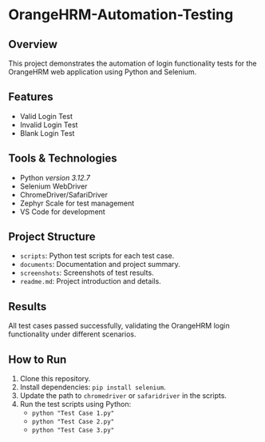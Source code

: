 # OrangeHRM-Automation-Testing

## Overview
This project demonstrates the automation of login functionality tests for the OrangeHRM web application using Python and Selenium.

## Features
- Valid Login Test
- Invalid Login Test
- Blank Login Test

## Tools & Technologies
- Python *version 3.12.7*
- Selenium WebDriver
- ChromeDriver/SafariDriver
- Zephyr Scale for test management
- VS Code for development

## Project Structure
- `scripts`: Python test scripts for each test case.
- `documents`: Documentation and project summary.
- `screenshots`: Screenshots of test results.
- `readme.md`: Project introduction and details.

## Results
All test cases passed successfully, validating the OrangeHRM login functionality under different scenarios.

## How to Run
1. Clone this repository.
2. Install dependencies: `pip install selenium`.
3. Update the path to `chromedriver` or `safaridriver` in the scripts.
4. Run the test scripts using Python:
   - `python "Test Case 1.py"`
   - `python "Test Case 2.py"`
   - `python "Test Case 3.py"`

